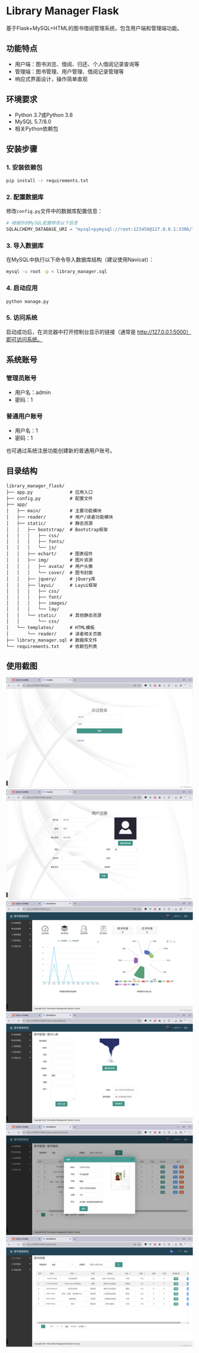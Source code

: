 # Library Manager Flask

基于Flask+MySQL+HTML的图书借阅管理系统，包含用户端和管理端功能。

## 功能特点

- 用户端：图书浏览、借阅、归还、个人借阅记录查询等
- 管理端：图书管理、用户管理、借阅记录管理等
- 响应式界面设计，操作简单直观

## 环境要求

- Python 3.7或Python 3.8
- MySQL 5.7/8.0
- 相关Python依赖包

## 安装步骤

### 1. 安装依赖包

```bash
pip install -r requirements.txt
```

### 2. 配置数据库

修改`config.py`文件中的数据库配置信息：

```python
# 根据你的MySQL配置修改以下信息
SQLALCHEMY_DATABASE_URI = "mysql+pymysql://root:123456@127.0.0.1:3306/library?"
```

### 3. 导入数据库

在MySQL中执行以下命令导入数据库结构（建议使用Navicat）：

```bash
mysql -u root -p < library_manager.sql
```

### 4. 启动应用

```bash
python manage.py
```

### 5. 访问系统

启动成功后，在浏览器中打开控制台显示的链接（通常是 http://127.0.0.1:5000）即可访问系统。

## 系统账号

### 管理员账号
- 用户名：admin
- 密码：1

### 普通用户账号
- 用户名：1
- 密码：1

也可通过系统注册功能创建新的普通用户账号。

## 目录结构

```
library_manager_flask/
├── app.py              # 应用入口
├── config.py           # 配置文件
├── app/
│   ├── main/           # 主要功能模块
│   ├── reader/         # 用户/读者功能模块
│   ├── static/         # 静态资源
│   │   ├── bootstrap/  # Bootstrap框架
│   │   │   ├── css/
│   │   │   ├── fonts/
│   │   │   └── js/
│   │   ├── echart/     # 图表组件
│   │   ├── img/        # 图片资源
│   │   │   ├── avata/  # 用户头像
│   │   │   └── cover/  # 图书封面
│   │   ├── jquery/     # jQuery库
│   │   ├── layui/      # Layui框架
│   │   │   ├── css/
│   │   │   ├── font/
│   │   │   ├── images/
│   │   │   └── lay/
│   │   └── static/     # 其他静态资源
│   │       └── css/
│   └── templates/      # HTML模板
│       └── reader/     # 读者相关页面
├── library_manager.sql # 数据库文件
└── requirements.txt    # 依赖包列表
```

## 使用截图

![image](img/1.png)
![image](img/2.png)
![image](img/3.png)
![image](img/4.png)
![image](img/5.png)
![image](img/6.png)

